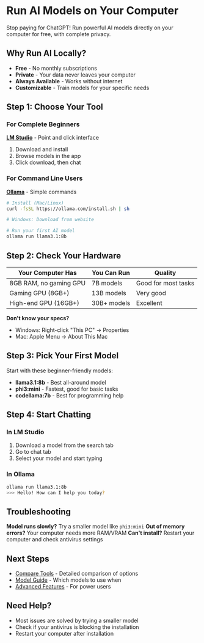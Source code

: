 # Run AI Models on Your Computer

Stop paying for ChatGPT! Run powerful AI models directly on your computer for free, with complete privacy.

## Why Run AI Locally?

- **Free** - No monthly subscriptions
- **Private** - Your data never leaves your computer
- **Always Available** - Works without internet
- **Customizable** - Train models for your specific needs

## Step 1: Choose Your Tool

### For Complete Beginners
**[LM Studio](https://lmstudio.ai/)** - Point and click interface
1. Download and install
2. Browse models in the app
3. Click download, then chat

### For Command Line Users
**[Ollama](https://ollama.com/)** - Simple commands
```bash
# Install (Mac/Linux)
curl -fsSL https://ollama.com/install.sh | sh

# Windows: Download from website

# Run your first AI model
ollama run llama3.1:8b
```

## Step 2: Check Your Hardware

| Your Computer Has | You Can Run | Quality |
|-------------------|-------------|---------|
| 8GB RAM, no gaming GPU | 7B models | Good for most tasks |
| Gaming GPU (8GB+) | 13B models | Very good |
| High-end GPU (16GB+) | 30B+ models | Excellent |

**Don't know your specs?** 
- Windows: Right-click "This PC" → Properties
- Mac: Apple Menu → About This Mac

## Step 3: Pick Your First Model

Start with these beginner-friendly models:

- **llama3.1:8b** - Best all-around model
- **phi3:mini** - Fastest, good for basic tasks
- **codellama:7b** - Best for programming help

## Step 4: Start Chatting

### In LM Studio
1. Download a model from the search tab
2. Go to chat tab
3. Select your model and start typing

### In Ollama
```bash
ollama run llama3.1:8b
>>> Hello! How can I help you today?
```

## Troubleshooting

**Model runs slowly?** Try a smaller model like `phi3:mini`
**Out of memory errors?** Your computer needs more RAM/VRAM
**Can't install?** Restart your computer and check antivirus settings

## Next Steps

- [Compare Tools](./TOOL_COMPARISON.md) - Detailed comparison of options
- [Model Guide](./MODEL_GUIDE.md) - Which models to use when
- [Advanced Features](./ADVANCED_OLLAMA_FEATURES.md) - For power users

## Need Help?

- Most issues are solved by trying a smaller model
- Check if your antivirus is blocking the installation
- Restart your computer after installation